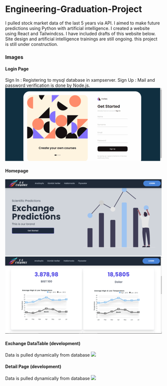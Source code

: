 # Engineering-Graduation-Project

I pulled stock market data of the last 5 years via API. I aimed to make future predictions using Python with artificial intelligence. I created a website using React and Tailwindcss. I have included drafts of this website below. Site design and artificial intelligence trainings are still ongoing. this project is still under construction.

### Images

#### Login Page

Sign In : Registering to mysql database in xampserver.
Sign Up : Mail and password verification is done by Node.js.
![](https://github.com/GamzeEbru/Engineering-Graduation-Project/blob/main/client/src/img/login%20page.gif)

#### Homepage

![](https://github.com/GamzeEbru/Engineering-Graduation-Project/blob/main/client/src/img/bitirme.PNG)
![](https://github.com/GamzeEbru/Engineering-Graduation-Project/blob/main/client/src/img/b5.PNG)

#### Exchange DataTable (development)

Data is pulled dynamically from database
![](https://github.com/GamzeEbru/Engineering-Graduation-Project/blob/main/client/src/assets/table.png)

#### Detail Page (development)

Data is pulled dynamically from database
![](https://github.com/GamzeEbru/Engineering-Graduation-Project/blob/main/client/src/assets/grafik.png)
